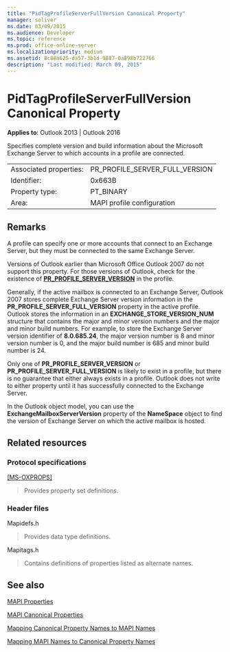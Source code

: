 ```yaml
---
title: "PidTagProfileServerFullVersion Canonical Property" 
manager: soliver
ms.date: 03/09/2015
ms.audience: Developer
ms.topic: reference
ms.prod: office-online-server
ms.localizationpriority: medium
ms.assetid: 8c88a625-da57-3b1d-9887-0a898b722766
description: "Last modified: March 09, 2015"
---
```


# PidTagProfileServerFullVersion Canonical Property

**Applies to**: Outlook 2013 | Outlook 2016
  
Specifies complete version and build information about the Microsoft Exchange Server to which accounts in a profile are connected.
  
|||
|:-----|:-----|
|Associated properties:  <br/> |PR_PROFILE_SERVER_FULL_VERSION  <br/> |
|Identifier:  <br/> |0x663B  <br/> |
|Property type:  <br/> |PT_BINARY  <br/> |
|Area:  <br/> |MAPI profile configuration  <br/> |

## Remarks

A profile can specify one or more accounts that connect to an Exchange Server, but they must be connected to the same Exchange Server.
  
Versions of Outlook earlier than Microsoft Office Outlook 2007 do not support this property. For those versions of Outlook, check for the existence of **[PR_PROFILE_SERVER_VERSION](pidtagprofileserverversion-canonical-property.md)** in the profile.
  
Generally, if the active mailbox is connected to an Exchange Server, Outlook 2007 stores complete Exchange Server version information in the **PR_PROFILE_SERVER_FULL_VERSION** property in the active profile. Outlook stores the information in an **EXCHANGE_STORE_VERSION_NUM** structure that contains the major and minor version numbers and the major and minor build numbers. For example, to store the Exchange Server version identifier of **8.0.685.24**, the major version number is 8 and minor version number is 0, and the major build number is 685 and minor build number is 24.
  
Only one of **PR_PROFILE_SERVER_VERSION** or **PR_PROFILE_SERVER_FULL_VERSION** is likely to exist in a profile, but there is no guarantee that either always exists in a profile. Outlook does not write to either property until it has successfully connected to the Exchange Server.
  
In the Outlook object model, you can use the **ExchangeMailboxServerVersion** property of the **NameSpace** object to find the version of Exchange Server on which the active mailbox is hosted.
  
## Related resources

### Protocol specifications

[[MS-OXPROPS]](https://msdn.microsoft.com/library/f6ab1613-aefe-447d-a49c-18217230b148%28Office.15%29.aspx)
  
> Provides property set definitions.

### Header files

Mapidefs.h
  
> Provides data type definitions.

Mapitags.h
  
> Contains definitions of properties listed as alternate names.

## See also

[MAPI Properties](mapi-properties.md)
  
[MAPI Canonical Properties](mapi-canonical-properties.md)
  
[Mapping Canonical Property Names to MAPI Names](mapping-canonical-property-names-to-mapi-names.md)
  
[Mapping MAPI Names to Canonical Property Names](mapping-mapi-names-to-canonical-property-names.md)
